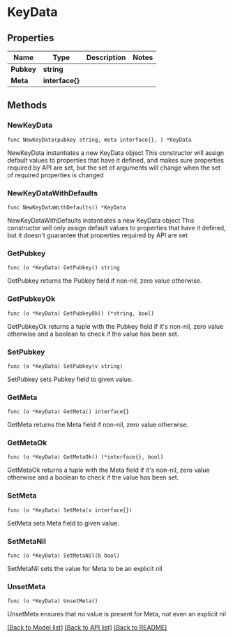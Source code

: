 # KeyData

## Properties

Name | Type | Description | Notes
------------ | ------------- | ------------- | -------------
**Pubkey** | **string** |  | 
**Meta** | **interface{}** |  | 

## Methods

### NewKeyData

`func NewKeyData(pubkey string, meta interface{}, ) *KeyData`

NewKeyData instantiates a new KeyData object
This constructor will assign default values to properties that have it defined,
and makes sure properties required by API are set, but the set of arguments
will change when the set of required properties is changed

### NewKeyDataWithDefaults

`func NewKeyDataWithDefaults() *KeyData`

NewKeyDataWithDefaults instantiates a new KeyData object
This constructor will only assign default values to properties that have it defined,
but it doesn't guarantee that properties required by API are set

### GetPubkey

`func (o *KeyData) GetPubkey() string`

GetPubkey returns the Pubkey field if non-nil, zero value otherwise.

### GetPubkeyOk

`func (o *KeyData) GetPubkeyOk() (*string, bool)`

GetPubkeyOk returns a tuple with the Pubkey field if it's non-nil, zero value otherwise
and a boolean to check if the value has been set.

### SetPubkey

`func (o *KeyData) SetPubkey(v string)`

SetPubkey sets Pubkey field to given value.


### GetMeta

`func (o *KeyData) GetMeta() interface{}`

GetMeta returns the Meta field if non-nil, zero value otherwise.

### GetMetaOk

`func (o *KeyData) GetMetaOk() (*interface{}, bool)`

GetMetaOk returns a tuple with the Meta field if it's non-nil, zero value otherwise
and a boolean to check if the value has been set.

### SetMeta

`func (o *KeyData) SetMeta(v interface{})`

SetMeta sets Meta field to given value.


### SetMetaNil

`func (o *KeyData) SetMetaNil(b bool)`

 SetMetaNil sets the value for Meta to be an explicit nil

### UnsetMeta
`func (o *KeyData) UnsetMeta()`

UnsetMeta ensures that no value is present for Meta, not even an explicit nil

[[Back to Model list]](../README.md#documentation-for-models) [[Back to API list]](../README.md#documentation-for-api-endpoints) [[Back to README]](../README.md)


